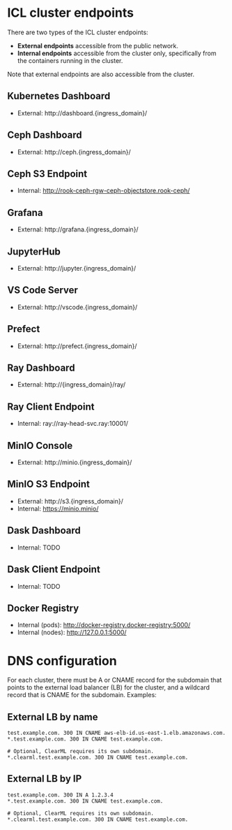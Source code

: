 # ICL cluster endpoints

There are two types of the ICL cluster endpoints:

* **External endpoints** accessible from the public network.
* **Internal endpoints** accessible from the cluster only, specifically from the containers running in the cluster.

Note that external endpoints are also accessible from the cluster.

## Kubernetes Dashboard

* External: http://dashboard.{ingress_domain}/

## Ceph Dashboard

* External: http://ceph.{ingress_domain}/

## Ceph S3 Endpoint

* Internal: http://rook-ceph-rgw-ceph-objectstore.rook-ceph/

## Grafana

* External: http://grafana.{ingress_domain}/

## JupyterHub

* External: http://jupyter.{ingress_domain}/

## VS Code Server

* External: http://vscode.{ingress_domain}/

## Prefect

* External: http://prefect.{ingress_domain}/

## Ray Dashboard

* External: http://{ingress_domain}/ray/

## Ray Client Endpoint

* Internal: ray://ray-head-svc.ray:10001/

## MinIO Console

* External: http://minio.{ingress_domain}/

## MinIO S3 Endpoint

* External: http://s3.{ingress_domain}/
* Internal: https://minio.minio/

## Dask Dashboard

* Internal: TODO

## Dask Client Endpoint

* Internal: TODO

## Docker Registry

* Internal (pods):  http://docker-registry.docker-registry:5000/
* Internal (nodes): http://127.0.0.1:5000/

# DNS configuration

For each cluster, there must be A or CNAME record for the subdomain that points to the external load balancer (LB) for the cluster, and a wildcard record that is CNAME for the subdomain.
Examples:

## External LB by name

```
test.example.com. 300 IN CNAME aws-elb-id.us-east-1.elb.amazonaws.com.
*.test.example.com. 300 IN CNAME test.example.com.
 
# Optional, ClearML requires its own subdomain.
*.clearml.test.example.com. 300 IN CNAME test.example.com.
```

## External LB by IP

```
test.example.com. 300 IN A 1.2.3.4
*.test.example.com. 300 IN CNAME test.example.com.
 
# Optional, ClearML requires its own subdomain.
*.clearml.test.example.com. 300 IN CNAME test.example.com.
```
